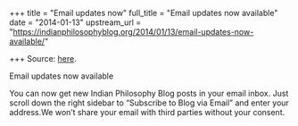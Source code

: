 +++
title = "Email updates now"
full_title = "Email updates now available"
date = "2014-01-13"
upstream_url = "https://indianphilosophyblog.org/2014/01/13/email-updates-now-available/"

+++
Source: [here](https://indianphilosophyblog.org/2014/01/13/email-updates-now-available/).

Email updates now available

You can now get new Indian Philosophy Blog posts in your email inbox.
Just scroll down the right sidebar to “Subscribe to Blog via Email” and
enter your address.We won’t share your email with third parties without
your consent.
